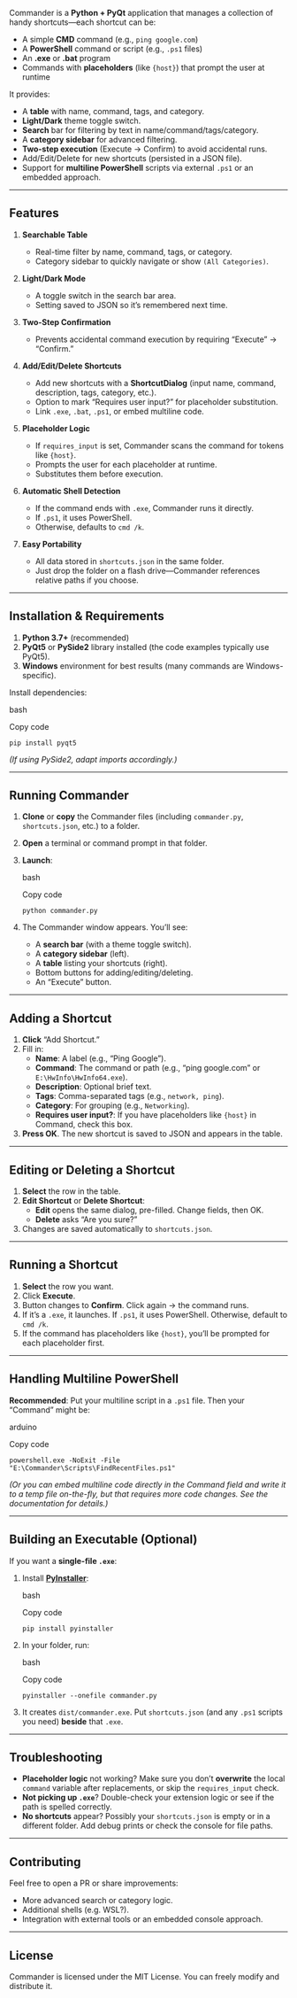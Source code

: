 
Commander is a **Python + PyQt** application that manages a collection of handy shortcuts—each shortcut can be:

- A simple **CMD** command (e.g., `ping google.com`)
- A **PowerShell** command or script (e.g., `.ps1` files)
- An **.exe** or **.bat** program
- Commands with **placeholders** (like `{host}`) that prompt the user at runtime

It provides:

- A **table** with name, command, tags, and category.
- **Light/Dark** theme toggle switch.
- **Search** bar for filtering by text in name/command/tags/category.
- A **category sidebar** for advanced filtering.
- **Two-step execution** (Execute → Confirm) to avoid accidental runs.
- Add/Edit/Delete for new shortcuts (persisted in a JSON file).
- Support for **multiline PowerShell** scripts via external `.ps1` or an embedded approach.

---

## Features

1. **Searchable Table**
    
    - Real-time filter by name, command, tags, or category.
    - Category sidebar to quickly navigate or show `(All Categories)`.
2. **Light/Dark Mode**
    
    - A toggle switch in the search bar area.
    - Setting saved to JSON so it’s remembered next time.
3. **Two-Step Confirmation**
    
    - Prevents accidental command execution by requiring “Execute” → “Confirm.”
4. **Add/Edit/Delete Shortcuts**
    
    - Add new shortcuts with a **ShortcutDialog** (input name, command, description, tags, category, etc.).
    - Option to mark “Requires user input?” for placeholder substitution.
    - Link `.exe`, `.bat`, `.ps1`, or embed multiline code.
5. **Placeholder Logic**
    
    - If `requires_input` is set, Commander scans the command for tokens like `{host}`.
    - Prompts the user for each placeholder at runtime.
    - Substitutes them before execution.
6. **Automatic Shell Detection**
    
    - If the command ends with `.exe`, Commander runs it directly.
    - If `.ps1`, it uses PowerShell.
    - Otherwise, defaults to `cmd /k`.
7. **Easy Portability**
    
    - All data stored in `shortcuts.json` in the same folder.
    - Just drop the folder on a flash drive—Commander references relative paths if you choose.

---

## Installation & Requirements

1. **Python 3.7+** (recommended)
2. **PyQt5** or **PySide2** library installed (the code examples typically use PyQt5).
3. **Windows** environment for best results (many commands are Windows-specific).

Install dependencies:

bash

Copy code

`pip install pyqt5`

_(If using PySide2, adapt imports accordingly.)_

---

## Running Commander

1. **Clone** or **copy** the Commander files (including `commander.py`, `shortcuts.json`, etc.) to a folder.
2. **Open** a terminal or command prompt in that folder.
3. **Launch**:
    
    bash
    
    Copy code
    
    `python commander.py`
    
4. The Commander window appears. You’ll see:
    - A **search bar** (with a theme toggle switch).
    - A **category sidebar** (left).
    - A **table** listing your shortcuts (right).
    - Bottom buttons for adding/editing/deleting.
    - An “Execute” button.

---

## Adding a Shortcut

1. **Click** “Add Shortcut.”
2. Fill in:
    - **Name**: A label (e.g., “Ping Google”).
    - **Command**: The command or path (e.g., “ping google.com” or `E:\HwInfo\HwInfo64.exe`).
    - **Description**: Optional brief text.
    - **Tags**: Comma-separated tags (e.g., `network, ping`).
    - **Category**: For grouping (e.g., `Networking`).
    - **Requires user input?**: If you have placeholders like `{host}` in Command, check this box.
3. **Press OK**. The new shortcut is saved to JSON and appears in the table.

---

## Editing or Deleting a Shortcut

1. **Select** the row in the table.
2. **Edit Shortcut** or **Delete Shortcut**:
    - **Edit** opens the same dialog, pre-filled. Change fields, then OK.
    - **Delete** asks “Are you sure?”
3. Changes are saved automatically to `shortcuts.json`.

---

## Running a Shortcut

1. **Select** the row you want.
2. Click **Execute**.
3. Button changes to **Confirm**. Click again → the command runs.
4. If it’s a `.exe`, it launches. If `.ps1`, it uses PowerShell. Otherwise, default to `cmd /k`.
5. If the command has placeholders like `{host}`, you’ll be prompted for each placeholder first.

---

## Handling Multiline PowerShell

**Recommended**: Put your multiline script in a `.ps1` file. Then your “Command” might be:

arduino

Copy code

`powershell.exe -NoExit -File "E:\Commander\Scripts\FindRecentFiles.ps1"`

_(Or you can embed multiline code directly in the Command field and write it to a temp file on-the-fly, but that requires more code changes. See the documentation for details.)_

---

## Building an Executable (Optional)

If you want a **single-file `.exe`**:

1. Install [**PyInstaller**](https://www.pyinstaller.org/):
    
    bash
    
    Copy code
    
    `pip install pyinstaller`
    
2. In your folder, run:
    
    bash
    
    Copy code
    
    `pyinstaller --onefile commander.py`
    
3. It creates `dist/commander.exe`. Put `shortcuts.json` (and any `.ps1` scripts you need) **beside** that `.exe`.

---

## Troubleshooting

- **Placeholder logic** not working? Make sure you don’t **overwrite** the local `command` variable after replacements, or skip the `requires_input` check.
- **Not picking up `.exe`**? Double-check your extension logic or see if the path is spelled correctly.
- **No shortcuts** appear? Possibly your `shortcuts.json` is empty or in a different folder. Add debug prints or check the console for file paths.

---

## Contributing

Feel free to open a PR or share improvements:

- More advanced search or category logic.
- Additional shells (e.g. WSL?).
- Integration with external tools or an embedded console approach.

---

## License

Commander is licensed under the MIT License. You can freely modify and distribute it.
